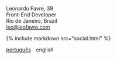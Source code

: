 Leonardo Favre, 39<br> Front-End Developer<br> Rio de Janeiro, Brazil<br> [leo@leofavre.com](mailto:leo@leofavre.com)

{% include markdown src="social.html" %}

[português](/pt)&emsp;english
